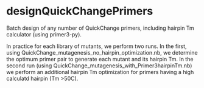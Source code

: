 # designQuickChangePrimers
Batch design of any number of QuickChange primers, including hairpin Tm calculator (using primer3-py).

In practice for each library of mutants, we perform two runs. In the first, using QuickChange_mutagenesis_no_hairpin_optimization.nb, we determine the optimum primer pair to generate each mutant and its hairpin Tm. In the second run (using QuickChange_mutagenesis_with_Primer3hairpinTm.nb) we perform an additional hairpin Tm optimization for primers having a high calculatd hairpin (Tm >50C).
